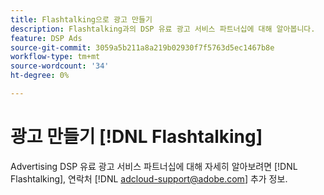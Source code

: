 ```yaml
---
title: Flashtalking으로 광고 만들기
description: Flashtalking과의 DSP 유료 광고 서비스 파트너십에 대해 알아봅니다.
feature: DSP Ads
source-git-commit: 3059a5b211a8a219b02930f7f5763d5ec1467b8e
workflow-type: tm+mt
source-wordcount: '34'
ht-degree: 0%

---
```


# 광고 만들기 [!DNL Flashtalking]

Advertising DSP 유료 광고 서비스 파트너십에 대해 자세히 알아보려면 [!DNL Flashtalking], 연락처 [!DNL adcloud-support@adobe.com] 추가 정보.
